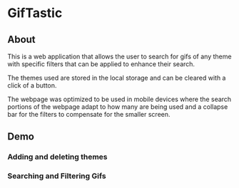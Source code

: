 # GifTastic

## About
This is a web application that allows the user to search for gifs of any theme with specific filters that can be applied to enhance their search.

The themes used are stored in the local storage and can be cleared with a click of a button.

The webpage was optimized to be used in mobile devices where the search portions of the webpage adapt to how many are being used and a collapse bar for the filters to compensate for the smaller screen.

## Demo

### Adding and deleting themes

### Searching and Filtering Gifs
